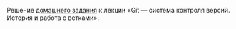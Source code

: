 Решение [домашнего задания](https://github.com/netology-code/git-homeworks/tree/master/branch) к лекции «Git — система контроля версий. История и работа с ветками».
